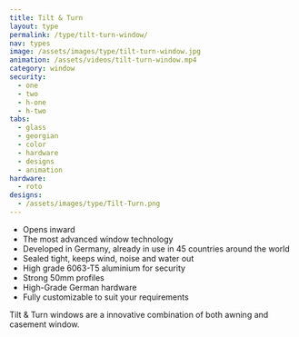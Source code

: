 ```yaml
---
title: Tilt & Turn
layout: type
permalink: /type/tilt-turn-window/
nav: types
image: /assets/images/type/tilt-turn-window.jpg
animation: /assets/videos/tilt-turn-window.mp4
category: window
security:
  - one
  - two
  - h-one
  - h-two
tabs:
  - glass
  - georgian
  - color
  - hardware
  - designs
  - animation
hardware:
  - roto
designs:
  - /assets/images/type/Tilt-Turn.png
---
```


- Opens inward
- The most advanced window technology
- Developed in Germany, already in use in 45 countries around the world
- Sealed tight, keeps wind, noise and water out
- High grade 6063-T5 aluminium for security
- Strong 50mm profiles
- High-Grade German hardware
- Fully customizable to suit your requirements

Tilt & Turn windows are a innovative combination of both awning and casement window.
